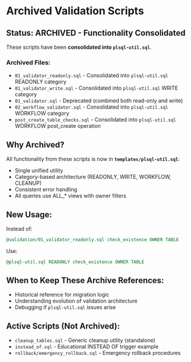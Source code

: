 # Archived Validation Scripts

## Status: ARCHIVED - Functionality Consolidated

These scripts have been **consolidated into `plsql-util.sql`**.

### Archived Files:
- `01_validator_readonly.sql` - Consolidated into `plsql-util.sql` READONLY category
- `01_validator_write.sql` - Consolidated into `plsql-util.sql` WRITE category
- `01_validator.sql` - Deprecated (combined both read-only and write)
- `02_workflow_validator.sql` - Consolidated into `plsql-util.sql` WORKFLOW category
- `post_create_table_checks.sql` - Consolidated into `plsql-util.sql` WORKFLOW post_create operation

## Why Archived?

All functionality from these scripts is now in **`templates/plsql-util.sql`**:
- Single unified utility
- Category-based architecture (READONLY, WRITE, WORKFLOW, CLEANUP)
- Consistent error handling
- All queries use ALL_* views with owner filters

## New Usage:

Instead of:
```sql
@validation/01_validator_readonly.sql check_existence OWNER TABLE
```

Use:
```sql
@plsql-util.sql READONLY check_existence OWNER TABLE
```

## When to Keep These Archive References:

- Historical reference for migration logic
- Understanding evolution of validation architecture
- Debugging if `plsql-util.sql` issues arise

## Active Scripts (Not Archived):

- `cleanup_tables.sql` - Generic cleanup utility (standalone)
- `instead_of.sql` - Educational INSTEAD OF trigger example
- `rollback/emergency_rollback.sql` - Emergency rollback procedures

